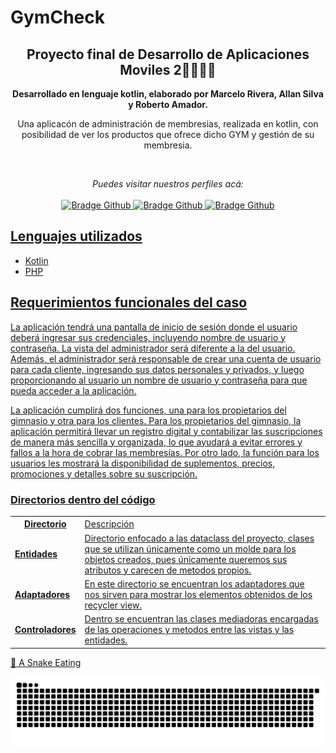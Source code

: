 # GymCheck


<h2 align="center">
    Proyecto final de Desarrollo de Aplicaciones Moviles 2👋🤓☝🏻
</h2>

<p align="center">
    <b>Desarrollado en lenguaje kotlin, elaborado por Marcelo Rivera, Allan Silva y Roberto Amador.</b>
</p>

<p align="center">
    Una aplicacón de administración de membresias, realizada en kotlin, con posibilidad de ver los productos que ofrece dicho GYM y gestión de su membresia.
</p>

<br />
<p align="center">
    <i>Puedes visitar nuestros perfiles acá:</i>
    <br/><br/>
    <a href="https://github.com/Chocoyito" target="_blank">
        <img src="https://img.shields.io/badge/-Github-000?logo=github&style=for-the-badge&logoColor=white" alt="Bradge Github" />
    </a>
    <a href="https://github.com/MrSty" target="_blank">
        <img src="https://img.shields.io/badge/-Github-000?logo=github&style=for-the-badge&logoColor=white" alt="Bradge Github" />
    </a>
    <a href="https://github.com/Xeppyz" target="_blank">
        <img src="https://img.shields.io/badge/-Github-000?logo=github&style=for-the-badge&logoColor=white" alt="Bradge Github" />
  
</p>
	
## Lenguajes utilizados
	
- Kotlin
- PHP
	
## Requerimientos funcionales del caso

La aplicación tendrá una pantalla de inicio de sesión donde el usuario deberá ingresar sus credenciales, incluyendo nombre de usuario y contraseña. La vista del administrador será diferente a la del usuario. Además, el administrador será responsable de crear una cuenta de usuario para cada cliente, ingresando sus datos personales y privados, y luego proporcionando al usuario un nombre de usuario y contraseña para que pueda acceder a la aplicación.
	
La aplicación cumplirá dos funciones, una para los propietarios del gimnasio y otra para los clientes. Para los propietarios del gimnasio, la aplicación permitirá llevar un registro digital y contabilizar las suscripciones de manera más sencilla y organizada, lo que ayudará a evitar errores y fallos a la hora de cobrar las membresías. Por otro lado, la función para los usuarios les mostrará la disponibilidad de suplementos, precios, promociones y detalles sobre su suscripción.
	
	
	
### Directorios dentro del código

<table width="100%">
    <tr>
        <th>Directorio</th>
        <td>Descripción</td>
    </tr>
    <tr>
	<td><strong>Entidades</strong></th>
       <td>Directorio enfocado a las dataclass del proyecto, clases que se utilizan únicamente como un molde para los objetos creados, pues únicamente queremos sus atributos y carecen de metodos propios.</td>
    </tr>
    <tr>
        <td><strong>Adaptadores</strong></th>
        <td>En este directorio se encuentran los adaptadores que nos sirven para mostrar los elementos obtenidos de los recycler view.</td>
    </tr>
    <tr>
        <td><strong>Controladores</strong></th>
        <td>Dentro se encuentran las clases mediadoras encargadas de las operaciones y metodos entre las vistas y las entidades.</td>
    </tr>
</table>


🐍 A Snake Eating
	
<p align = "center">
	<img src = "https://github.com/7oSkaaa/7oSkaaa/blob/output/github-contribution-grid-snake.svg?" alt = "Snake Game"/>
</p>
